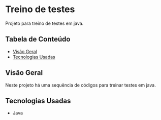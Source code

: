 # Treino de testes

Projeto para treino de testes em java.

## Tabela de Conteúdo

- [Visão Geral](#vis%C3%A3o-geral)
- [Tecnologias Usadas](#tecnologias-usadas)

## Visão Geral

Neste projeto há uma sequência de códigos para treinar testes em java.

## Tecnologias Usadas

- Java
